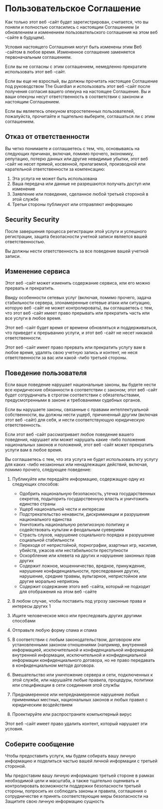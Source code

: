 # Пользовательское Соглашение

Как только этот веб -сайт будет зарегистрирован, считается, что вы поняли и полностью согласились с настоящим Соглашением (и обновлением и изменением пользовательского соглашения на этом веб -сайте в будущем).

Условия настоящего Соглашения могут быть изменены этим Веб -сайтом в любое время. Измененное соглашение заменяется первоначальным соглашением.

Если вы не согласны с этим соглашением, немедленно прекратите использовать этот веб -сайт.

Если вы еще не взрослый, вы должны прочитать настоящее Соглашение под руководством The Guardian и использовать этот веб -сайт после получения согласия вашего опекуна на настоящее Соглашение. Вы и ваши опекуны несут ответственность в соответствии с законом и настоящим Соглашением.

Если вы являетесь опекуном второстепенных пользователей, пожалуйста, прочитайте и тщательно выберите, соглашаться ли с этим соглашением.

## Отказ от ответственности

Вы четко понимаете и соглашаетесь с тем, что, основываясь на следующих причинах, включая, помимо прочего, экономику, репутацию, потерю данных или другие невидимые убытки, этот веб -сайт не несет прямой, косвенной, прилагаемой, производной или карательной ответственности за компенсацию:

1. Эта услуга не может быть использована
1. Ваша передача или данные не разрешаются получать доступ или изменение
1. Заявление или поведение, сделанное любой третьей стороной в этой службе
1. Третьи стороны публикуют или отправляют информацию

## Security Security

После завершения процесса регистрации этой услуги и успешного регистрации, защита безопасности учетной записи является вашей ответственностью.

Вы должны нести ответственность за все поведение вашей учетной записи.

## Изменение сервиса

Этот веб -сайт может изменить содержание сервиса, или его можно прервать и прекратить.

Ввиду особенности сетевых услуг (включая, помимо прочего, задача стабильности сервера, злонамеренные сетевые атаки или ситуацию, которую веб -сайт не может контролировать), вы соглашаетесь с тем, что этот веб -сайт имеет право прерывать или прекратить часть или все услуги в любое время.

Этот веб -сайт будет время от времени обновляться и поддерживаться, что приведет к прерыванию услуги, и этот веб -сайт не несет никакой ответственности.

Этот веб -сайт имеет право прервать или прекратить услугу вам в любое время, удалять свою учетную запись и контент, не неся ответственности за вас или какой -либо третьей стороны.

## Поведение пользователя

Если ваше поведение нарушает национальные законы, вы будете нести все юридические обязанности в соответствии с законом; этот веб -сайт будет сотрудничать в строгом соответствии с обязательствами, предусмотренными в законе и требованиями судебных органов.

Если вы нарушаете законы, связанные с правами интеллектуальной собственности, вы должны нести ущерб, причиненный другим (включая этот веб -сайт) для себя, и нести соответствующую юридическую ответственность.

Если этот веб -сайт рассматривает любое поведение вашего поведения, нарушает или может нарушать какие -либо положения национальных законов и положений, этот веб -сайт может прекратить услуги вам в любое время.

Вы соглашаетесь с тем, что эта услуга не будет использовать эту услугу для каких -либо незаконных или ненадлежащих действий, включая, помимо прочего, следующее поведение:

1. Публикуйте или передайте информацию, содержащую одну из следующих способов:

   * Одобрить национальную безопасность, утечка государственных секретов, подыторить государственную власть и уничтожить единство страны
   * Ущерб национальной чести и интересам
   * Подстрекательство ненависти, дискриминации и разрушения национального единства
   * Уничтожить национальную религиозную политику и содействовать культам и феодальным суевериям
   * Страсть слухов, нарушение социального порядка и разрушение социальной стабильности
   * Переходя от непристойной, порнографии, азартных игр, насилия, убийств, ужасов или нестабильности преступности
   * Оскорбление или клевета на других и нарушение законных прав других
   * Содержит ложное, мошенничество, вредное, принуждение, нарушение конфиденциальности, преследования других, нарушение, средние травмы, вульгарное, непристойное или другие морально неприязнь
   * Содержит содержание этого веб -сайта, который не подходит для отображения на этом веб -сайте

1. В любом случае, чтобы поставить под угрозу законные права и интересы других
1
1. Ищите человеческое мясо или преследовать других другими способами
1. Отправьте любую форму спама и спама
1. В соответствии с любым законодательством, договором или установленными законом отношениями (например, внутренней информацией, исключительной и конфиденциальной информацией внутренней информации, исключительной и конфиденциальной информации конфиденциального договора, но не право передавать в конфиденциальном методе договора.
1. Вмешательство или уничтожение сервера и сети, подключенных к этой службе, или нарушайте любые правила, процедуры, политики или спецификации в сети соединения этой службы
1. Преднамеренное или непреднамеренное нарушение любых применимых местных, национальных законов и любых правил с юридическим воздействием
1. Проектируйте или распространите компьютерный вирус

Этот веб -сайт имеет право удалить контент, который нарушает эти условия.

## Соберите сообщение

Чтобы предоставить услуги, мы будем собирать вашу личную информацию и поделиться частью вашей личной информации с третьей стороной.

Мы предоставим вашу личную информацию третьей стороне в рамках необходимой цели и масштаба, а также тщательно оценивать и контролировать возможности поддержки безопасности третьей стороны, попросить их соблюдать законы и правила, соглашения о сотрудничестве и принять соответствующие меры безопасности на Защитите свою личную информацию сущность